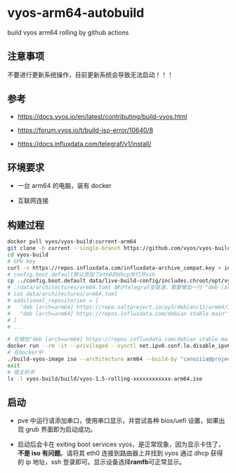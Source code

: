 # vyos-arm64-autobuild

build vyos arm64 rolling by github actions

## **注意事项**

不要进行更新系统操作，目前更新系统会导致无法启动！！！

## 参考

-   https://docs.vyos.io/en/latest/contributing/build-vyos.html

-   https://forum.vyos.io/t/build-iso-error/10640/8

-   https://docs.influxdata.com/telegraf/v1/install/

## 环境要求

-   一台 arm64 的电脑，装有 docker

-   互联网连接

## 构建过程

```bash
docker pull vyos/vyos-build:current-arm64
git clone -b current --single-branch https://github.com/vyos/vyos-build
cd vyos-build
# GPG Key
curl -s https://repos.influxdata.com/influxdata-archive_compat.key > influxdata-archive_compat.key
# config.boot.default默认添加了eth0的dhcp并打开ssh
cp ../config.boot.default data/live-build-config/includes.chroot/opt/vyatta/etc/config.boot.default
# ./data/architectures/arm64.toml 缺少telegraf安装源，需要增加一行 "deb [arch=arm64] https://repos.influxdata.com/debian stable main"
# cat data/architectures/arm64.toml
# additional_repositories = [
#   "deb [arch=arm64] https://repo.saltproject.io/py3/debian/11/arm64/3005 bullseye main",
#   "deb [arch=arm64] https://repos.influxdata.com/debian stable main"
# ]
# ...

# 在增加"deb [arch=arm64] https://repos.influxdata.com/debian stable main"之后
docker run --rm -it --privileged --sysctl net.ipv6.conf.lo.disable_ipv6=0 -v $(pwd):/vyos -w /vyos vyos/vyos-build:current-arm64 bash
# 在docker中
./build-vyos-image iso --architecture arm64 --build-by "canoziia@projectk.org" --custom-apt-key /vyos/influxdata-archive_compat.key
exit
# 宿主机中
ls -l vyos-build/build/vyos-1.5-rolling-xxxxxxxxxxxx-arm64.iso
```

## 启动

-   pve 中运行请添加串口，使用串口显示，并尝试各种 bios/uefi 设置，如果出现 grub 界面即为启动成功。

-   启动后会卡在 exiting boot services vyos，是正常现象，因为显示卡住了，**不是 iso 有问题**。请将其 eth0 连接到路由器上并找到 vyos 通过 dhcp 获得的 ip 地址，ssh 登录即可。显示设备选择**ramfb**可正常显示。
